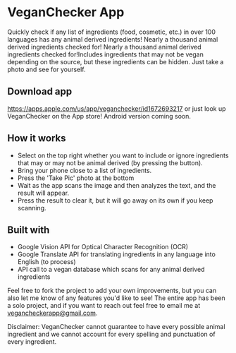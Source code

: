 # VeganChecker App

Quickly check if any list of ingredients (food, cosmetic, etc.) in over 100 languages has any animal derived ingredients! Nearly a thousand animal derived ingredients checked for! Nearly a thousand animal derived ingredients checked for!Includes ingredients that may not be vegan depending on the source, but these ingredients can be hidden. Just take a photo and see for yourself.

## Download app
https://apps.apple.com/us/app/veganchecker/id1672693217 or just look up VeganChecker on the App store! Android version coming soon.


## How it works

- Select on the top right whether you want to include or ignore ingredients that may or may not be animal derived (by pressing the button).
- Bring your phone close to a list of ingredients.
- Press the 'Take Pic' photo at the bottom
- Wait as the app scans the image and then analyzes the text, and the result will appear.
- Press the result to clear it, but it will go away on its own if you keep scanning.

## Built with
- Google Vision API for Optical Character Recognition (OCR)
- Google Translate API for translating ingredients in any language into English (to process)
- API call to a vegan database which scans for any animal derived ingredients

Feel free to fork the project to add your own improvements, but you can also let me know of any features you'd like to see! 
The entire app has been a solo project, and if you want to reach out feel free to email me at vegancheckerapp@gmail.com.

Disclaimer: VeganChecker cannot guarantee to have every possible animal ingredient and we cannot account for every spelling and punctuation of every ingredient.
